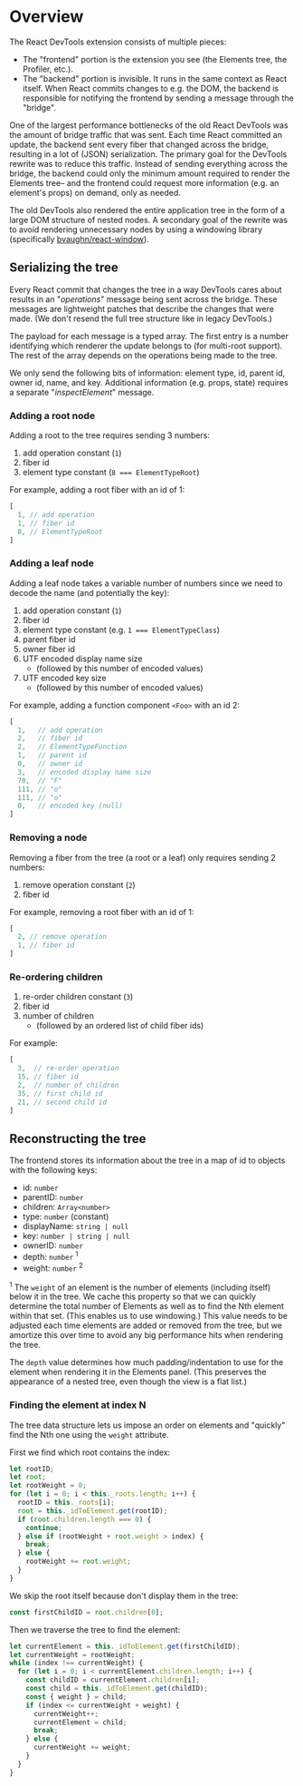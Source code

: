 # Overview

The React DevTools extension consists of multiple pieces:
* The "frontend" portion is the extension you see (the Elements tree, the Profiler, etc.).
* The "backend" portion is invisible. It runs in the same context as React itself. When React commits changes to e.g. the DOM, the backend is responsible for notifying the frontend by sending a message through the "bridge".

One of the largest performance bottlenecks of the old React DevTools was the amount of bridge traffic that was sent. Each time React committed an update, the backend sent every fiber that changed across the bridge, resulting in a lot of (JSON) serialization. The primary goal for the DevTools rewrite was to reduce this traffic. Instead of sending everything across the bridge, the backend could only the minimum amount required to render the Elements tree– and the frontend could request more information (e.g. an element's props) on demand, only as needed.

The old DevTools also rendered the entire application tree in the form of a large DOM structure of nested nodes. A secondary goal of the rewrite was to avoid rendering unnecessary nodes by using a windowing library (specifically [bvaughn/react-window](https://github.com/bvaughn/react-window)).

## Serializing the tree

Every React commit that changes the tree in a way DevTools cares about results in an "_operations_" message being sent across the bridge. These messages are lightweight patches that describe the changes that were made. (We don't resend the full tree structure like in legacy DevTools.)

The payload for each message is a typed array. The first entry is a number identifying which renderer the update belongs to (for multi-root support). The rest of the array depends on the operations being made to the tree.

We only send the following bits of information: element type, id, parent id, owner id, name, and key. Additional information (e.g. props, state) requires a separate "_inspectElement_" message.

### Adding a root node

Adding a root to the tree requires sending 3 numbers:

1. add operation constant (`1`)
1. fiber id
1. element type constant (`8 === ElementTypeRoot`)

For example, adding a root fiber with an id of 1:
```js
[
  1, // add operation
  1, // fiber id
  8, // ElementTypeRoot
]
```

### Adding a leaf node

Adding a leaf node takes a variable number of numbers since we need to decode the name (and potentially the key):

1. add operation constant (`1`)
1. fiber id
1. element type constant (e.g. `1 === ElementTypeClass`)
1. parent fiber id
1. owner fiber id
1. UTF encoded display name size
   * (followed by this number of encoded values)
1. UTF encoded key size
   * (followed by this number of encoded values)

For example, adding a function component `<Foo>` with an id 2:
```js
[
  1,   // add operation
  2,   // fiber id
  2,   // ElementTypeFunction
  1,   // parent id
  0,   // owner id
  3,   // encoded display name size
  70,  // "F"
  111, // "o"
  111, // "o"
  0,   // encoded key (null)
]
```

### Removing a node

Removing a fiber from the tree (a root or a leaf) only requires sending 2 numbers:

1. remove operation constant (`2`)
1. fiber id

For example, removing a root fiber with an id of 1:
```js
[
  2, // remove operation
  1, // fiber id
]
```

### Re-ordering children

1. re-order children constant (`3`)
1. fiber id
1. number of children
   * (followed by an ordered list of child fiber ids)

For example:
```js
[
  3,  // re-order operation
  15, // fiber id
  2,  // number of children
  35, // first child id
  21, // second child id
]
```

## Reconstructing the tree

The frontend stores its information about the tree in a map of id to objects with the following keys:

* id: `number`
* parentID: `number`
* children: `Array<number>`
* type: `number` (constant)
* displayName: `string | null`
* key: `number | string | null`
* ownerID: `number`
* depth: `number` <sup>1</sup>
* weight: `number` <sup>2</sup>

<sup>1</sup> The `weight` of an element is the number of elements (including itself) below it in the tree. We cache this property so that we can quickly determine the total number of Elements as well as to find the Nth element within that set. (This enables us to use windowing.) This value needs to be adjusted each time elements are added or removed from the tree, but we amortize this over time to avoid any big performance hits when rendering the tree.

The `depth` value determines how much padding/indentation to use for the element when rendering it in the Elements panel. (This preserves the appearance of a nested tree, even though the view is a flat list.)

### Finding the element at index N

The tree data structure lets us impose an order on elements and "quickly" find the Nth one using the `weight` attribute.

First we find which root contains the index:
```js
let rootID;
let root;
let rootWeight = 0;
for (let i = 0; i < this._roots.length; i++) {
  rootID = this._roots[i];
  root = this._idToElement.get(rootID);
  if (root.children.length === 0) {
    continue;
  } else if (rootWeight + root.weight > index) {
    break;
  } else {
    rootWeight += root.weight;
  }
}
```

We skip the root itself because don't display them in the tree:
```js
const firstChildID = root.children[0];
```

Then we traverse the tree to find the element:
```js
let currentElement = this._idToElement.get(firstChildID);
let currentWeight = rootWeight;
while (index !== currentWeight) {
  for (let i = 0; i < currentElement.children.length; i++) {
    const childID = currentElement.children[i];
    const child = this._idToElement.get(childID);
    const { weight } = child;
    if (index <= currentWeight + weight) {
      currentWeight++;
      currentElement = child;
      break;
    } else {
      currentWeight += weight;
    }
  }
}
```